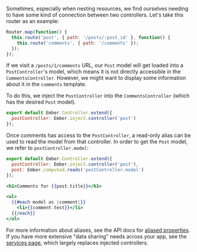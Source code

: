 Sometimes, especially when nesting resources, we find ourselves needing
to have some kind of connection between two controllers. Let's take this
router as an example:

```javascript {data-filename=app/router.js}
Router.map(function() {
  this.route('post', { path: '/posts/:post_id' }, function() {
    this.route('comments', { path: '/comments' });
  });
});
```

If we visit a `/posts/1/comments` URL, our `Post` model will get
loaded into a `PostController`'s model, which means it is not directly
accessible in the `CommentsController`. However, we might want to display
some information about it in the `comments` template.

To do this, we inject the `PostController` into the
`CommentsController` (which has the desired `Post` model).

```javascript {data-filename=app/controllers/comments.js}
export default Ember.Controller.extend({
  postController: Ember.inject.controller('post')
});
```

Once comments has access to the `PostController`, a read-only alias can be
used to read the model from that controller. In order to get the
`Post` model, we refer to `postController.model`:

```javascript {data-filename=app/controllers/comments.js}
export default Ember.Controller.extend({
  postController: Ember.inject.controller('post'),
  post: Ember.computed.reads('postController.model')
});
```

```handlebars {data-filename=app/templates/comments.hbs}
<h1>Comments for {{post.title}}</h1>

<ul>
  {{#each model as |comment|}}
    <li>{{comment.text}}</li>
  {{/each}}
</ul>
```

For more information about aliases, see the API docs for
[aliased properties](http://emberjs.com/api/#method_computed_alias). If you have more extensive "data sharing" needs across your app, see the [services page](../applications/services/), which largely replaces injected controllers.
